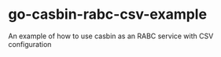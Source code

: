 # go-casbin-rabc-csv-example
An example of how to use casbin as an RABC service with CSV configuration
